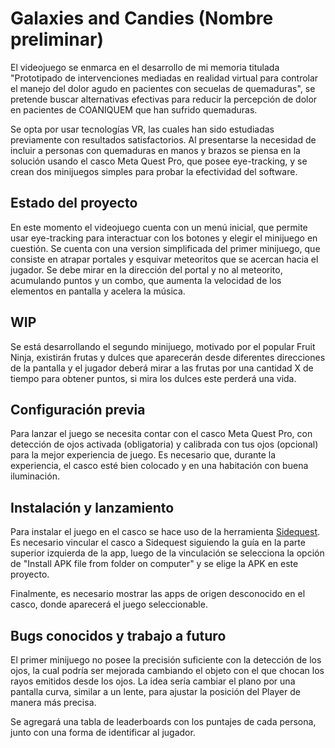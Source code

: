 # Galaxies and Candies (Nombre preliminar)

El videojuego se enmarca en el desarrollo de mi memoria titulada "Prototipado de intervenciones mediadas en realidad virtual para controlar el manejo del dolor agudo en pacientes con secuelas de quemaduras", se pretende buscar alternativas efectivas para reducir la percepción de dolor en pacientes de COANIQUEM que han sufrido quemaduras.

Se opta por usar tecnologías VR, las cuales han sido estudiadas previamente con resultados satisfactorios. Al presentarse la necesidad de incluir a personas con quemaduras en manos y brazos se piensa en la solución usando el casco Meta Quest Pro, que posee eye-tracking, y se crean dos minijuegos simples para probar la efectividad del software.

## Estado del proyecto

En este momento el videojuego cuenta con un menú inicial, que permite usar eye-tracking para interactuar con los botones y elegir el minijuego en cuestión. Se cuenta con una version simplificada del primer minijuego, que consiste en atrapar portales y esquivar meteoritos que se acercan hacia el jugador.
Se debe mirar en la dirección del portal y no al meteorito, acumulando puntos y un combo, que aumenta la velocidad de los elementos en pantalla y acelera la música.

## WIP

Se está desarrollando el segundo minijuego, motivado por el popular Fruit Ninja, existirán frutas y dulces que aparecerán desde diferentes direcciones de la pantalla y el jugador deberá mirar a las frutas por una cantidad X de tiempo para obtener puntos, si mira los dulces este perderá una vida.

## Configuración previa

Para lanzar el juego se necesita contar con el casco Meta Quest Pro, con detección de ojos activada (obligatoria) y calibrada con tus ojos (opcional) para la mejor experiencia de juego. Es necesario que, durante la experiencia, el casco esté bien colocado y en una habitación con buena iluminación.

## Instalación y lanzamiento

Para instalar el juego en el casco se hace uso de la herramienta [Sidequest](https://sidequestvr.com/setup-howto). Es necesario vincular el casco a Sidequest siguiendo la guía en la parte superior izquierda de la app, luego de la vinculación se selecciona la opción de "Install APK file from folder on computer" y se elige la APK en este proyecto.

Finalmente, es necesario mostrar las apps de origen desconocido en el casco, donde aparecerá el juego seleccionable.

## Bugs conocidos y trabajo a futuro

El primer minijuego no posee la precisión suficiente con la detección de los ojos, la cual podría ser mejorada cambiando el objeto con el que chocan los rayos emitidos desde los ojos. La idea sería cambiar el plano por una pantalla curva, similar a un lente, para ajustar la posición del Player de manera más precisa. 

Se agregará una tabla de leaderboards con los puntajes de cada persona, junto con una forma de identificar al jugador.
